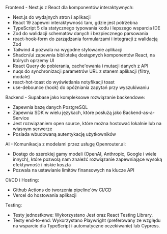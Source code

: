 Frontend - Next.js z React dla komponentów interaktywnych:

- Next.js do wydajnych stron i aplikacji
- React 19 zapewni interaktywność tam, gdzie jest potrzebna
- TypeScript 5 dla statycznego typowania kodu i lepszego wsparcia IDE
- Zod do walidacji schematów danych i bezpiecznego parsowania
- react-hook-form do zarządzania formularzami i integracji z walidacją Zod
- Tailwind 4 pozwala na wygodne stylowanie aplikacji
- Shadcn/ui zapewnia bibliotekę dostępnych komponentów React, na których oprzemy UI
- React Query do pobierania, cache'owania i mutacji danych z API
- nuqs do synchronizacji parametrów URL z stanem aplikacji (filtry, modale)
- react-hot-toast do wyświetlania notyfikacji toast
- use-debounce (hook) do opóźniania zapytań przy wyszukiwaniu

Backend - Supabase jako kompleksowe rozwiązanie backendowe:

- Zapewnia bazę danych PostgreSQL
- Zapewnia SDK w wielu językach, które posłużą jako Backend-as-a-Service
- Jest rozwiązaniem open source, które można hostować lokalnie lub na własnym serwerze
- Posiada wbudowaną autentykację użytkowników

AI - Komunikacja z modelami przez usługę Openrouter.ai:

- Dostęp do szerokiej gamy modeli (OpenAI, Anthropic, Google i wiele innych), które pozwolą nam znaleźć rozwiązanie zapewniające wysoką efektywność i niskie koszta
- Pozwala na ustawianie limitów finansowych na klucze API

CI/CD i Hosting:

- Github Actions do tworzenia pipeline'ów CI/CD
- Vercel do hostowania aplikacji

Testing:

- Testy jednostkowe: Wykorzystano Jest oraz React Testing Library.
- Testy end-to-end: Wykorzystano Playwright (preferowany ze względu na wsparcie dla TypeScript i automatyczne oczekiwanie) lub Cypress.
